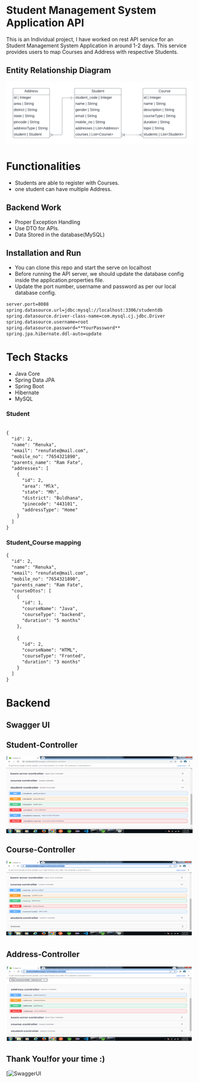# Student Management System Application API
This is an Individual project, I have worked on rest API service for an Student Management System Application in around 1-2 days. This service provides users to map Courses and Address with respective Students.

## Entity Relationship Diagram

[![ER Diagram](https://github.com/faterenuka/StudentManagementSystem/blob/main/swaggerImages/Blank%20diagram.png?raw=true)](https://github.com/faterenuka/StudentManagementSystem/blob/main/swaggerImages/Blank%20diagram.png?raw=true)


# Functionalities
-  Students are able to register with Courses.
-  one student can have multiple Address.

## Backend Work
-  Proper Exception Handling
-  Use DTO for APIs.
-  Data Stored in the database(MySQL)

## Installation and Run
-  You can clone this repo and start the serve on localhost
-   Before running the API server, we should update the database config inside the application.properties file.
-   Update the port number, username and password as per our local database config.
```
server.port=8088
spring.datasource.url=jdbc:mysql://localhost:3306/studentdb
spring.datasource.driver-class-name=com.mysql.cj.jdbc.Driver
spring.datasource.username=root
spring.datasource.password=**YourPassword**
spring.jpa.hibernate.ddl-auto=update
```
# Tech Stacks

-   Java Core
-   Spring Data JPA
-   Spring Boot
-   Hibernate
-   MySQL

### Student
```

{
  "id": 2,
  "name": "Renuka",
  "email": "renufate@mail.com",
  "mobile_no": "7654321890",
  "parents_name": "Ram Fate",
  "addresses": [
    {
      "id": 2,
      "area": "Mlk",
      "state": "Mh",
      "district": "Buldhana",
      "pinecode": "443101",
      "addressType": "Home"
    }
  ]
}
```
### Student_Course mapping
```
{
  "id": 2,
  "name": "Renuka",
  "email": "renufate@mail.com",
  "mobile_no": "7654321890",
  "parents_name": "Ram Fate",
  "courseDtos": [
    {
      "id": 1,
      "courseName": "Java",
      "courseType": "backend",
      "duration": "5 months"
    },
    
    {
      "id": 2,
      "courseName": "HTML",
      "courseType": "Fronted",
      "duration": "3 months"
    }
  ]
}
```
# Backend

## Swagger UI

## Student-Controller
[![SwaggerUI](https://github.com/faterenuka/StudentManagementSystem/blob/main/swaggerImages/Student.png?raw=true)](https://github.com/faterenuka/StudentManagementSystem/blob/main/swaggerImages/Student.png?raw=true)

## Course-Controller
[![SwaggerUI](https://github.com/faterenuka/StudentManagementSystem/blob/main/swaggerImages/Course.png?raw=true)](https://github.com/faterenuka/StudentManagementSystem/blob/main/swaggerImages/Course.png?raw=true)

## Address-Controller
[![SwaggerUI](https://github.com/faterenuka/StudentManagementSystem/blob/main/swaggerImages/Address.png?raw=true)](https://github.com/faterenuka/StudentManagementSystem/blob/main/swaggerImages/Address.png?raw=true)

## Thank You!for your time :)
[![SwaggerUI](https://allfreethankyounotes.com/wp-content/uploads/2021/08/all-free-thank-you-gif-6.gif)
